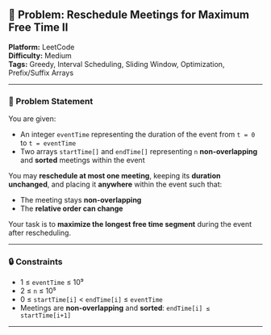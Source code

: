 ## 🎯 Problem: Reschedule Meetings for Maximum Free Time II

**Platform:** LeetCode  
**Difficulty:** Medium  
**Tags:** Greedy, Interval Scheduling, Sliding Window, Optimization, Prefix/Suffix Arrays

---

### 🧩 Problem Statement

You are given:
- An integer `eventTime` representing the duration of the event from `t = 0` to `t = eventTime`
- Two arrays `startTime[]` and `endTime[]` representing `n` **non-overlapping** and **sorted** meetings within the event

You may **reschedule at most one meeting**, keeping its **duration unchanged**, and placing it **anywhere** within the event such that:
- The meeting stays **non-overlapping**
- The **relative order can change**

Your task is to **maximize the longest free time segment** during the event after rescheduling.

---

### 🔒 Constraints

- 1 ≤ `eventTime` ≤ 10⁹  
- 2 ≤ `n` ≤ 10⁵  
- 0 ≤ `startTime[i]` < `endTime[i]` ≤ `eventTime`  
- Meetings are **non-overlapping** and **sorted**: `endTime[i] ≤ startTime[i+1]`

---
